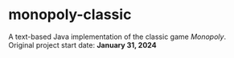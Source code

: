 # monopoly-classic
A text-based Java implementation of the classic game _Monopoly_.<br>
Original project start date: **January 31, 2024**
